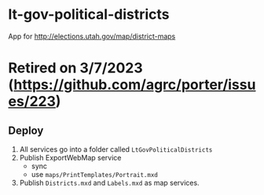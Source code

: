 # lt-gov-political-districts
App for http://elections.utah.gov/map/district-maps

# Retired on 3/7/2023 (https://github.com/agrc/porter/issues/223)

## Deploy
1. All services go into a folder called `LtGovPoliticalDistricts`
1. Publish ExportWebMap service
    - sync
    - use `maps/PrintTemplates/Portrait.mxd`
1. Publish `Districts.mxd` and `Labels.mxd` as map services.
